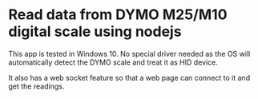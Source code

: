 # Read data from DYMO M25/M10 digital scale using nodejs

This app is tested in Windows 10. No special driver needed as the OS will automatically detect the DYMO scale and treat it as HID device.

It also has a web socket feature so that a web page can connect to it and get the readings.
